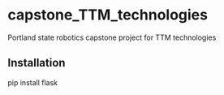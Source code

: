 # capstone_TTM_technologies
Portland state robotics capstone project for TTM technologies

## Installation
pip install flask
